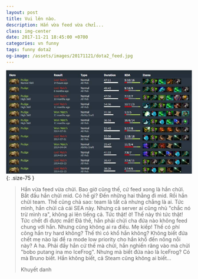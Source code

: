 ```yaml
---
layout: post
title: Vui lên nào.
description: Hắn vừa feed vừa chửi...
class: img-center
date: 2017-11-21 18:45:00 +0700
categories: vn funny
tags: funny dota2
og-image: /assets/images/20171121/dota2_feed.jpg
---
```

![](/assets/images/20171121/dota2_feed.jpg){: .size-75 }

> Hắn vừa feed vừa chửi. Bao giờ cũng thế, cứ feed xong là hắn chửi. Bắt đầu hắn chửi mid. Có hề gì? Đến những hai thằng đi mid. Rồi hắn chửi team. Thế cũng chả sao: team là tất cả nhưng chẳng là ai. Tức mình, hắn chửi cả cái SEA này. Nhưng cả server ai cũng nhủ "chắc nó trừ mình ra", không ai lên tiếng cả. Tức thật! ờ! Thế này thì tức thật! Tức chết đi được mất! Đã thế, hắn phải chửi cha đứa nào không feed chung với hắn. Nhưng cũng không ai ra điều. Mẹ kiếp! Thế có phí công hắn try hard không? Thế thì có khổ hắn không? Không biết đứa chết mẹ nào lại để ra mode low priority cho hắn khổ đến nông nỗi này? A ha. Phải đấy hắn cứ thế mà chửi, hắn nghiến răng vào mà chửi "bobo putang ina mo IceFrog". Nhưng mà biết đứa nào là IceFrog? Có mà Bruno biết. Hắn không biết, cả Steam cũng không ai biết...
> <footer>Khuyết danh</footer>